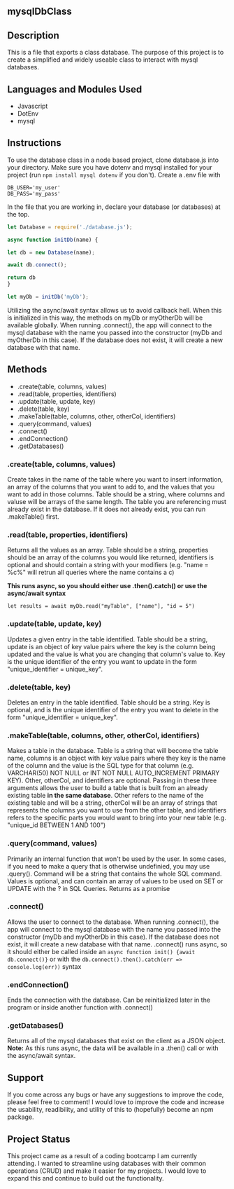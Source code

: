 ## mysqlDbClass

## Description
This is a file that exports a class database. The purpose of this project is to create a simplified and widely useable class to interact with mysql databases. 

## Languages and Modules Used
* Javascript
* DotEnv
* mysql

## Instructions
To use the database class in a node based project, clone database.js into your directory. Make sure you have dotenv and mysql installed for your project (run ```npm install mysql dotenv``` if you don't). Create a .env file with 
```
DB_USER='my_user'
DB_PASS='my_pass'
```
In the file that you are working in, declare your database (or databases) at the top.
```javascript
let Database = require('./database.js');

async function initDb(name) {

let db = new Database(name);

await db.connect();

return db
}

let myDb = initDb('myDb');
```
Utilizing the async/await syntax allows us to avoid callback hell. When this is initialized in this way, the methods on myDb or myOtherDb will be available globally. When running .connect(), the app will connect to the mysql database with the name you passed into the constructor (myDb and myOtherDb in this case). If the database does not exist, it will create a new database with that name. 

## Methods
* .create(table, columns, values)
* .read(table, properties, identifiers)
* .update(table, update, key)
* .delete(table, key)
* .makeTable(table, columns,  other, otherCol, identifiers)
* .query(command, values)
* .connect()
* .endConnection()
* .getDatabases()

### .create(table, columns, values)
Create takes in the name of the table where you want to insert information, an array of the columns that you want to add to, and the values that you want to add in those columns. Table should be a string, where columns and valuse will be arrays of the same length. The table you are referencing must already exist in the database. If it does not already exist, you can run .makeTable() first.

### .read(table, properties, identifiers)
Returns all the values as an array. Table should be a string, properties should be an array of the columns you would like returned, identifiers is optional and should contain a string with your modifiers (e.g. "name = %c%" will retrun all queries where the name contains a c) 

**This runs async, so you should either use .then().catch() or use the async/await syntax** 

```let results = await myDb.read("myTable", ["name"], "id = 5")```

### .update(table, update, key)
Updates a given entry in the table identified. Table should be a string, update is an object of key value pairs where the key is the column being updated and the value is what you are changing that column's value to. Key is the unique identifier of the entry you want to update in the form "unique_identifier = unique_key".

### .delete(table, key)
Deletes an entry in the table identified. Table should be a string. Key is optional, and is the unique identifier of the entry you want to delete in the form "unique_identifier = unique_key".

### .makeTable(table, columns, other, otherCol, identifiers)
Makes a table in the database. Table is a string that will become the table name, columns is an object with key value pairs where they key is the name of the column and the value is the SQL type for that column (e.g. VARCHAR(50) NOT NULL or INT NOT NULL AUTO_INCREMENT PRIMARY KEY). Other, otherCol, and identifiers are optional.  Passing in these three arguments allows the user to build a table that is built from an already existing table **in the same database**. Other refers to the name of the existing table and will be a string, otherCol will be an array of strings that represents the columns you want to use from the other table, and identifiers refers to the specific parts you would want to bring into your new table (e.g. "unique_id BETWEEN 1 AND 100")

### .query(command, values)
Primarily an internal function that won't be used by the user. In some cases, if you need to make a query that is otherwise undefinied, you may use .query(). Command will be a string that contains the whole SQL command. Values is optional, and can contain an array of values to be used on SET or UPDATE with the ? in SQL Queries. Returns as a promise

### .connect()
Allows the user to connect to the database. When running .connect(), the app will connect to the mysql database with the name you passed into the constructor (myDb and myOtherDb in this case). If the database does not exist, it will create a new database with that name. .connect() runs async, so it should either be called inside an ```async function init() {await db.connect()}``` or with the ```db.connect().then().catch(err => console.log(err))``` syntax

### .endConnection()
Ends the connection with the database. Can be reinitialized later in the program or inside another function with .connect()

### .getDatabases()
Returns all of the mysql databases that exist on the client as a JSON object. **Note:** As this runs async, the data will be available in a .then() call or with the async/await syntax.

## Support
If you come across any bugs or have any suggestions to improve the code, please feel free to comment! I would love to improve the code and increase the usability, readibility, and utility of this to (hopefully) become an npm package. 

## Project Status
This project came as a result of a coding bootcamp I am currently attending. I wanted to streamline using databases with their common operations (CRUD) and make it easier for my projects. I would love to expand this and continue to build out the functionality. 

